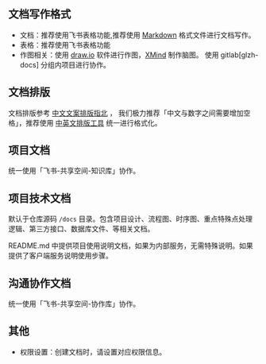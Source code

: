 
## 文档写作格式
- 文档：推荐使用飞书表格功能,推荐使用 [Markdown](https://www.runoob.com/markdown/md-tutorial.html) 格式文件进行文档写作。
- 表格：推荐使用飞书表格功能
- 作图相关：使用 [draw.io](https://github.com/jgraph/drawio-desktop/releases) 软件进行作图，[XMind](https://www.xmind.cn/) 制作脑图。
使用 gitlab[glzh-docs] 分组内项目进行协作。

## 文档排版
文档排版参考 [中文文案排版指北](https://github.com/sparanoid/chinese-copywriting-guidelines/blob/master/README.zh-CN.md) ，
我们极力推荐「中文与数字之间需要增加空格」，推荐使用 [中英文排版工具](https://cyc2018.github.io/Text-Typesetting/) 统一进行格式化。

## 项目文档
统一使用「飞书-共享空间-知识库」协作。

## 项目技术文档
默认于仓库源码 `/docs` 目录。包含项目设计、流程图、时序图、重点特殊点处理逻辑、第三方接口、数据库文件、等相关文档。

README.md 中提供项目使用说明文档，如果为内部服务，无需特殊说明。如果提供了客户端服务说明使用步骤。

## 沟通协作文档
统一使用「飞书-共享空间-协作库」协作。

## 其他

- 权限设置：创建文档时，请设置对应权限信息。
